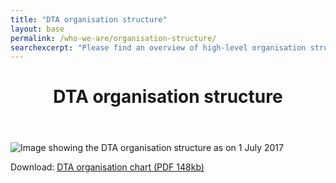 ```yaml
---
title: "DTA organisation structure"
layout: base
permalink: /who-we-are/organisation-structure/
searchexcerpt: "Please find an overview of high-level organisation structure of DTA as on 1 July 2017."
---
```



<header class="about-dta">
<h1>DTA organisation structure</h1>
</header>

![Image showing the DTA organisation structure as on 1 July 2017](/images/dta-org-chart.png)

Download: [DTA organisation chart (PDF 148kb)](/files/DTA-organisation-chart-july-2017.pdf)

